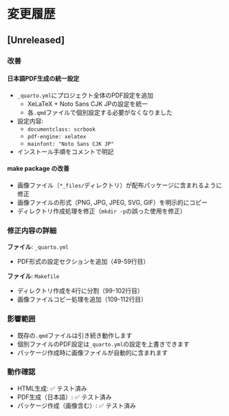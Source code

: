# 変更履歴

## [Unreleased]

### 改善

#### 日本語PDF生成の統一設定

- `_quarto.yml`にプロジェクト全体のPDF設定を追加
  - XeLaTeX + Noto Sans CJK JPの設定を統一
  - 各`.qmd`ファイルで個別設定する必要がなくなりました
- 設定内容:
  - `documentclass: scrbook`
  - `pdf-engine: xelatex`
  - `mainfont: "Noto Sans CJK JP"`
- インストール手順をコメントで明記

#### make package の改善

- 画像ファイル（`*_files/`ディレクトリ）が配布パッケージに含まれるように修正
- 画像ファイルの形式（PNG, JPG, JPEG, SVG, GIF）を明示的にコピー
- ディレクトリ作成処理を修正（`mkdir -p`の誤った使用を修正）

### 修正内容の詳細

**ファイル**: `_quarto.yml`
- PDF形式の設定セクションを追加（49-59行目）

**ファイル**: `Makefile`
- ディレクトリ作成を4行に分割（99-102行目）
- 画像ファイルコピー処理を追加（109-112行目）

### 影響範囲

- 既存の`.qmd`ファイルは引き続き動作します
- 個別ファイルのPDF設定は`_quarto.yml`の設定を上書きできます
- パッケージ作成時に画像ファイルが自動的に含まれます

### 動作確認

- HTML生成: ✅ テスト済み
- PDF生成（日本語）: ✅ テスト済み
- パッケージ作成（画像含む）: ✅ テスト済み
